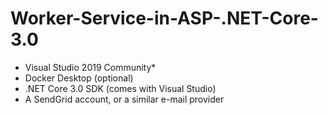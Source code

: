 # Worker-Service-in-ASP-.NET-Core-3.0
- Visual Studio 2019 Community*
- Docker Desktop (optional)
- .NET Core 3.0 SDK (comes with Visual Studio)
- A SendGrid account, or a similar e-mail provider
